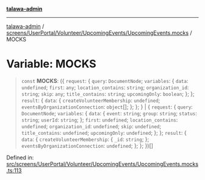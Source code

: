 [**talawa-admin**](../../../../../../README.md)

***

[talawa-admin](../../../../../../README.md) / [screens/UserPortal/Volunteer/UpcomingEvents/UpcomingEvents.mocks](../README.md) / MOCKS

# Variable: MOCKS

> `const` **MOCKS**: (\{ `request`: \{ `query`: `DocumentNode`; `variables`: \{ `data`: `undefined`; `first`: `any`; `location_contains`: `string`; `organization_id`: `string`; `skip`: `any`; `title_contains`: `string`; `upcomingOnly`: `boolean`; \}; \}; `result`: \{ `data`: \{ `createVolunteerMembership`: `undefined`; `eventsByOrganizationConnection`: `object`[]; \}; \}; \} \| \{ `request`: \{ `query`: `DocumentNode`; `variables`: \{ `data`: \{ `event`: `string`; `group`: `string`; `status`: `string`; `userId`: `string`; \}; `first`: `undefined`; `location_contains`: `undefined`; `organization_id`: `undefined`; `skip`: `undefined`; `title_contains`: `undefined`; `upcomingOnly`: `undefined`; \}; \}; `result`: \{ `data`: \{ `createVolunteerMembership`: \{ `_id`: `string`; \}; `eventsByOrganizationConnection`: `undefined`; \}; \}; \})[]

Defined in: [src/screens/UserPortal/Volunteer/UpcomingEvents/UpcomingEvents.mocks.ts:113](https://github.com/gautam-divyanshu/talawa-admin/blob/334f0f7773e45df65600a1da08d00c41806347e4/src/screens/UserPortal/Volunteer/UpcomingEvents/UpcomingEvents.mocks.ts#L113)
